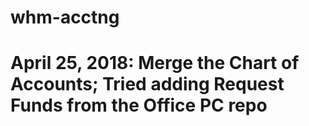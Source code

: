 # whm-acctng
# April 25, 2018: Merge the Chart of Accounts; Tried adding Request Funds from the Office PC repo
